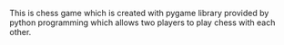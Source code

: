 This is chess game which is created with pygame library provided by python programming which allows two players to play chess with each other.
